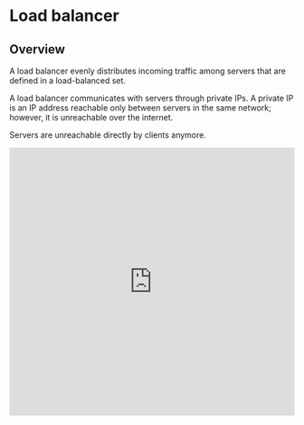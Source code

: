 # Load balancer

## Overview

A load balancer evenly distributes incoming traffic among servers that are defined in a load-balanced set.

A load balancer communicates with servers through private IPs. A private IP is an IP address reachable only between servers in the same network; however, it is unreachable over the internet.

Servers are unreachable directly by clients anymore.

<!-- scaling-web-app.drawio\load balancer -->
<iframe frameborder="0" style="width:100%;height:473px;" src="https://viewer.diagrams.net/?tags=%7B%7D&lightbox=1&highlight=0000ff&edit=https%3A%2F%2Fapp.diagrams.net%2F%23G1xrjy2i7EtAS1xlFNMl48jnZR4opOYRTK%23%257B%2522pageId%2522%253A%2522EADSuXCYXhjZmKITLNcT%2522%257D&layers=1&nav=1&title=scaling-web-app.drawio&page-id=EADSuXCYXhjZmKITLNcT#Uhttps%3A%2F%2Fdrive.google.com%2Fuc%3Fid%3D1xrjy2i7EtAS1xlFNMl48jnZR4opOYRTK%26export%3Ddownload"></iframe>